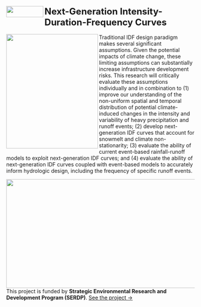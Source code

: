 <a href="https://www.serdp-estcp.org/" style="text-decoration:none"><img src="https://image.ibb.co/gC3CGT/SERDP1.png" class="image2"  width="99.35" height="30" border="0" align="left" style="border-style: none;"> </a> <font size="5"> <strong>Next-Generation Intensity-Duration-Frequency Curves</strong></font> 
<br />  <br /> 
<img src="https://image.ibb.co/jMv9wT/NG_IDF.png" class="image2" width="245.12" height="306.4" align="left" border="0" style="border-style: none;"> Traditional IDF design paradigm makes several significant assumptions. Given the potential impacts of climate change, these limiting assumptions can substantially increase infrastructure development risks. This research will critically evaluate these assumptions individually and in combination to (1) improve our understanding of the non-uniform spatial and temporal distribution of potential climate-induced changes in the intensity and variability of heavy precipitation and runoff events; (2) develop next-generation IDF curves that account for snowmelt and climate non-stationarity; (3) evaluate the ability of current event-based rainfall-runoff models to exploit next-generation IDF curves; and (4) evaluate the ability of next-generation IDF curves coupled with event-based models to accurately inform hydrologic design, including the frequency of specific runoff events.

<img src="https://image.ibb.co/mdUfMT/Picture1.png" class="image2" width="620" height="291.4" align="left" border="0" style="border-style: none;">
 <br /> 
This project is funded by <strong>Strategic Environmental Research and Development Program (SERDP)</strong>. <a href="https://www.serdp-estcp.org/Program-Areas/Resource-Conservation-and-Resiliency/Natural-Resources/Cold-Regions-Ecology-and-Management/RC-2546">See the project &#8594;</a>

